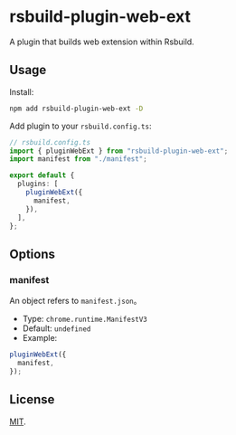 # rsbuild-plugin-web-ext

A plugin that builds web extension within Rsbuild.

<!-- <p>
  <a href="https://npmjs.com/package/rsbuild-plugin-web-ext">
   <img src="https://img.shields.io/npm/v/rsbuild-plugin-web-ext?style=flat-square&colorA=564341&colorB=EDED91" alt="npm version" />
  </a>
  <img src="https://img.shields.io/badge/License-MIT-blue.svg?style=flat-square&colorA=564341&colorB=EDED91" alt="license" />
  <a href="https://npmcharts.com/compare/rsbuild-plugin-web-ext?minimal=true"><img src="https://img.shields.io/npm/dm/rsbuild-plugin-web-ext.svg?style=flat-square&colorA=564341&colorB=EDED91" alt="downloads" /></a>
</p> -->

## Usage

Install:

```bash
npm add rsbuild-plugin-web-ext -D
```

Add plugin to your `rsbuild.config.ts`:

```ts
// rsbuild.config.ts
import { pluginWebExt } from "rsbuild-plugin-web-ext";
import manifest from "./manifest";

export default {
  plugins: [
    pluginWebExt({
      manifest,
    }),
  ],
};
```

## Options

### manifest

An object refers to `manifest.json`。

- Type: `chrome.runtime.ManifestV3`
- Default: `undefined`
- Example:

```js
pluginWebExt({
  manifest,
});
```

## License

[MIT](./LICENSE).
